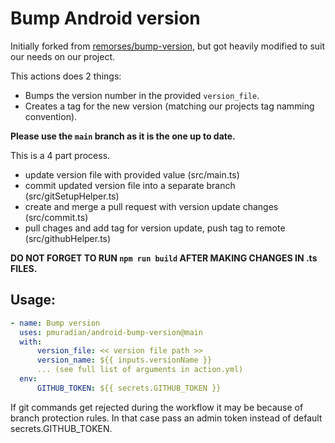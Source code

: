 # Bump Android version

Initially forked from [remorses/bump-version](https://github.com/remorses/bump-version), but got heavily modified to suit our needs on our project.

This actions does 2 things:

-   Bumps the version number in the provided `version_file`.
-   Creates a tag for the new version (matching our projects tag namming convention).

**Please use the `main` branch as it is the one up to date.**

This is a 4 part process.

- update version file with provided value (src/main.ts)
- commit updated version file into a separate branch (src/gitSetupHelper.ts)
- create and merge a pull request with version update changes (src/commit.ts)
- pull chages and add tag for version update, push tag to remote (src/githubHelper.ts)

**DO NOT FORGET TO RUN `npm run build` AFTER MAKING CHANGES IN .ts FILES.**

## Usage:

```yaml
- name: Bump version
  uses: pmuradian/android-bump-version@main
  with:
      version_file: << version file path >>
      version_name: ${{ inputs.versionName }}
      ... (see full list of arguments in action.yml)
  env:
      GITHUB_TOKEN: ${{ secrets.GITHUB_TOKEN }}
```

If git commands get rejected during the workflow it may be because of branch protection rules. In that case pass an admin token instead of default secrets.GITHUB_TOKEN.
